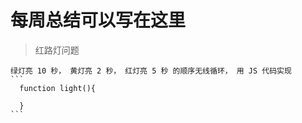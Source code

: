 # 每周总结可以写在这里

  > 红路灯问题

    绿灯亮 10 秒， 黄灯亮 2 秒， 红灯亮 5 秒 的顺序无线循环， 用 JS 代码实现
    ```
      function light(){
        
      }
    ```
